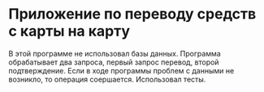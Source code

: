 # Приложение по переводу средств с карты на карту

В этой программе не использовал базы данных. Программа обрабатывает два запроса, первый запрос перевод, второй подтверждение. Если в ходе программы проблем с данными не возникло, то операция соершается. Использовал тесты.